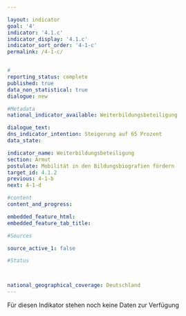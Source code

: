 ```yaml
---

layout: indicator        
goal: '4'        
indicator: '4.1.c'        
indicator_display: '4.1.c'        
indicator_sort_order: '4-1-c'        
permalink: /4-1-c/        


#
reporting_status: complete        
published: true        
data_non_statistical: true        
dialogue: new

#Metadata        
national_indicator_available: Weiterbildungsbeteiligung     

dialogue_text: 
dns_indicator_intention: Steigerung auf 65 Prozent
data_state:       

indicator_name: Weiterbildungsbeteiligung        
section: Armut        
postulate: Mobilität in den Bildungsbiografien fördern      
target_id: 4.1.2        
previous: 4-1-b       
next: 4-1-d       

#content         
content_and_progress:        

embedded_feature_html:
embedded_feature_tab_title:        

#Sources        

source_active_1: false

#Status        



national_geographical_coverage: Deutschland               
---
```

Für diesen Indikator stehen noch keine Daten zur Verfügung
